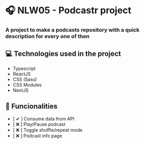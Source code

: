 # 🎧 NLW05 - Podcastr project 

### A project to make a podcasts repository with a quick description for every one of then

## 💻 Technologies used in the project

- Typescript 
- ReactJS
- CSS (Sass) 
- CSS Modules
- NextJS

## 🔧 Funcionalities

- [ ✔ ] Consume data from API
- [ ❌ ] Play/Pause podcast
- [ ❌ ] Toggle shuffle/repeat mode
- [ ❌ ] Podcast info page
